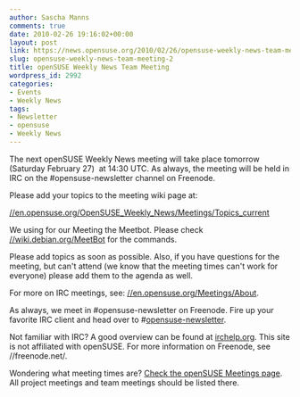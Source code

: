 ```yaml
---
author: Sascha Manns
comments: true
date: 2010-02-26 19:16:02+00:00
layout: post
link: https://news.opensuse.org/2010/02/26/opensuse-weekly-news-team-meeting-2/
slug: opensuse-weekly-news-team-meeting-2
title: openSUSE Weekly News Team Meeting
wordpress_id: 2992
categories:
- Events
- Weekly News
tags:
- Newsletter
- opensuse
- Weekly News
---
```


The next openSUSE Weekly News meeting will take place tomorrow (Saturday  February 27)  at 14:30 UTC. As always, the meeting will be held   in IRC  on the #opensuse-newsletter channel on Freenode.

Please add your topics to the meeting wiki page at:

[//en.opensuse.org/OpenSUSE_Weekly_News/Meetings/Topics_current](//en.opensuse.org/OpenSUSE_Weekly_News/Meetings/Topics_current)

We using for our Meeting the Meetbot. Please check [//wiki.debian.org/MeetBot](//wiki.debian.org/MeetBot) for the commands.

Please add topics as soon as possible. Also, if you have questions    for the meeting, but can't attend (we know that the meeting times can't    work for everyone) please add them to the agenda as well.

For more on IRC meetings, see: [//en.opensuse.org/Meetings/About](//en.opensuse.org/Meetings/About).

As always, we meet in #opensuse-newsletter on Freenode. Fire up your    favorite IRC client and head over to #[opensuse-newsletter](irc://irc.freenode.net/opensuse-newsletter).

Not familiar with IRC? A good overview can be found at [irchelp.org](//www.irchelp.org/).    This site is not affiliated with openSUSE. For more information on    Freenode, see //freenode.net/.

Wondering what meeting times are? [Check the openSUSE Meetings    page](//en.opensuse.org/Meetings). All project meetings and team meetings should be listed  there.
